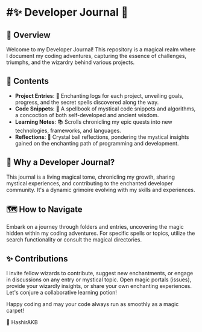 # #✨ Developer Journal 📓

## 🚀 Overview
Welcome to my Developer Journal! This repository is a magical realm where I document my coding adventures, capturing the essence of challenges, triumphs, and the wizardry behind various projects.

## 📁 Contents
- **Project Entries**: 🌟 Enchanting logs for each project, unveiling goals, progress, and the secret spells discovered along the way.
- **Code Snippets**: 🧙 A spellbook of mystical code snippets and algorithms, a concoction of both self-developed and ancient wisdom.
- **Learning Notes**: 📚 Scrolls chronicling my epic quests into new technologies, frameworks, and languages.
- **Reflections**: 🔮 Crystal ball reflections, pondering the mystical insights gained on the enchanting path of programming and development.

## 🌈 Why a Developer Journal?
This journal is a living magical tome, chronicling my growth, sharing mystical experiences, and contributing to the enchanted developer community. It's a dynamic grimoire evolving with my skills and experiences.

## 🗺️ How to Navigate
Embark on a journey through folders and entries, uncovering the magic hidden within my coding adventures. For specific spells or topics, utilize the search functionality or consult the magical directories.

## ✨ Contributions
I invite fellow wizards to contribute, suggest new enchantments, or engage in discussions on any entry or mystical topic. Open magic portals (issues), provide your wizardly insights, or share your own enchanting experiences. Let's conjure a collaborative learning potion!

Happy coding and may your code always run as smoothly as a magic carpet!

🧙 HashirAKB
